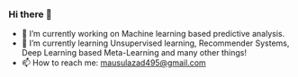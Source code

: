 ### Hi there 👋

<!--
**mausulazad/mausulazad** is a ✨ _special_ ✨ repository because its `README.md` (this file) appears on your GitHub profile.

Here are some ideas to get you started:
-->
- 🔭 I’m currently working on Machine learning based predictive analysis.
- 🌱 I’m currently learning Unsupervised learning, Recommender Systems, Deep Learning based Meta-Learning and many other things!
- 📫 How to reach me: mausulazad495@gmail.com

<!--[Mausul's Github Stats](https://github-readme-stats.vercel.app/api?username=mausulazad&show_icons=true&theme=radical) -->
